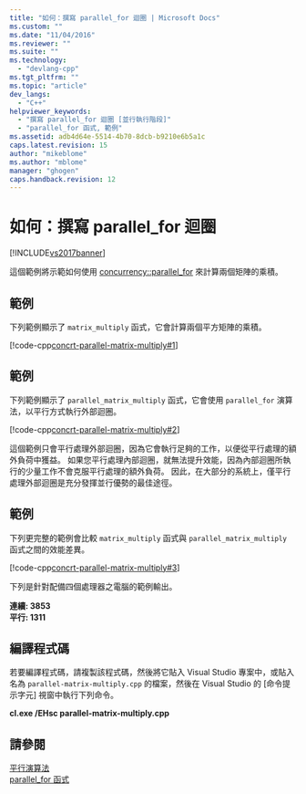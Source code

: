 ```yaml
---
title: "如何：撰寫 parallel_for 迴圈 | Microsoft Docs"
ms.custom: ""
ms.date: "11/04/2016"
ms.reviewer: ""
ms.suite: ""
ms.technology: 
  - "devlang-cpp"
ms.tgt_pltfrm: ""
ms.topic: "article"
dev_langs: 
  - "C++"
helpviewer_keywords: 
  - "撰寫 parallel_for 迴圈 [並行執行階段]"
  - "parallel_for 函式, 範例"
ms.assetid: adb4d64e-5514-4b70-8dcb-b9210e6b5a1c
caps.latest.revision: 15
author: "mikeblome"
ms.author: "mblome"
manager: "ghogen"
caps.handback.revision: 12
---
```

# 如何：撰寫 parallel_for 迴圈
[!INCLUDE[vs2017banner](../../assembler/inline/includes/vs2017banner.md)]

這個範例將示範如何使用 [concurrency::parallel\_for](../Topic/parallel_for%20Function.md) 來計算兩個矩陣的乘積。  
  
## 範例  
 下列範例顯示了 `matrix_multiply` 函式，它會計算兩個平方矩陣的乘積。  
  
 [!code-cpp[concrt-parallel-matrix-multiply#1](../../parallel/concrt/codesnippet/CPP/how-to-write-a-parallel-for-loop_1.cpp)]  
  
## 範例  
 下列範例顯示了 `parallel_matrix_multiply` 函式，它會使用 `parallel_for` 演算法，以平行方式執行外部迴圈。  
  
 [!code-cpp[concrt-parallel-matrix-multiply#2](../../parallel/concrt/codesnippet/CPP/how-to-write-a-parallel-for-loop_2.cpp)]  
  
 這個範例只會平行處理外部迴圈，因為它會執行足夠的工作，以便從平行處理的額外負荷中獲益。  如果您平行處理內部迴圈，就無法提升效能，因為內部迴圈所執行的少量工作不會克服平行處理的額外負荷。  因此，在大部分的系統上，僅平行處理外部迴圈是充分發揮並行優勢的最佳途徑。  
  
## 範例  
 下列更完整的範例會比較 `matrix_multiply` 函式與 `parallel_matrix_multiply` 函式之間的效能差異。  
  
 [!code-cpp[concrt-parallel-matrix-multiply#3](../../parallel/concrt/codesnippet/CPP/how-to-write-a-parallel-for-loop_3.cpp)]  
  
 下列是針對配備四個處理器之電腦的範例輸出。  
  
  **連續: 3853**  
**平行: 1311**   
## 編譯程式碼  
 若要編譯程式碼，請複製該程式碼，然後將它貼入 Visual Studio 專案中，或貼入名為 `parallel-matrix-multiply.cpp` 的檔案，然後在 Visual Studio 的 \[命令提示字元\] 視窗中執行下列命令。  
  
 **cl.exe \/EHsc parallel\-matrix\-multiply.cpp**  
  
## 請參閱  
 [平行演算法](../../parallel/concrt/parallel-algorithms.md)   
 [parallel\_for 函式](../Topic/parallel_for%20Function.md)